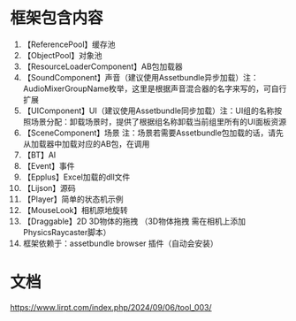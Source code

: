 # 框架包含内容
1. 【ReferencePool】缓存池           
2. 【ObjectPool】对象池
3. 【ResourceLoaderComponent】AB包加载器
4. 【SoundComponent】声音（建议使用Assetbundle异步加载）注：AudioMixerGroupName枚举，这里是根据声音混合器的名字来写的，可自行扩展
5. 【UIComponent】UI（建议使用Assetbundle同步加载）注：UI组的名称按照场景分配：卸载场景时，提供了根据组名称卸载当前组里所有的UI面板资源
6. 【SceneComponent】场景 注：场景若需要Assetbundle包加载的话，请先从加载器中加载对应的AB包，在调用
7. 【BT】AI
8. 【Event】事件
9. 【Epplus】Excel加载的dll文件
10. 【Lijson】源码
11. 【Player】简单的状态机示例
12. 【MouseLook】相机原地旋转
13. 【Draggable】2D 3D物体的拖拽 （3D物体拖拽 需在相机上添加PhysicsRaycaster脚本）
14. 框架依赖于：assetbundle browser 插件（自动会安装）

# 文档
https://www.lirpt.com/index.php/2024/09/06/tool_003/
